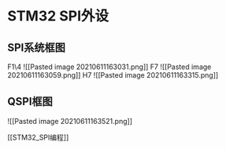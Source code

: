 # STM32 SPI外设
## SPI系统框图
F1\4
![[Pasted image 20210611163031.png]]
F7
![[Pasted image 20210611163059.png]]
H7
![[Pasted image 20210611163315.png]]
## QSPI框图
![[Pasted image 20210611163521.png]]

[[STM32_SPI编程]]

